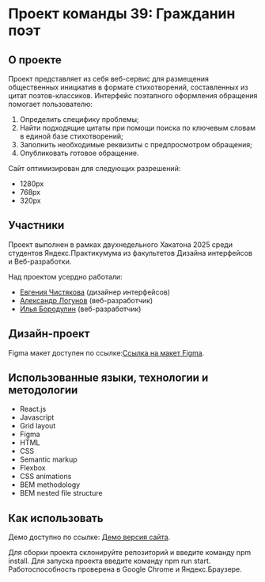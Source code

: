 # Проект команды 39: Гражданин поэт

## О проекте

Проект представляет из себя веб-сервис для размещения общественных инициатив в формате стихотворений, составленных из цитат поэтов-классиков.
Интерфейс поэтапного оформления обращения помогает пользователю:

1. Определить специфику проблемы;
2. Найти подходящие цитаты при помощи поиска по ключевым словам в единой базе стихотворений;
3. Заполнить необходимые реквизиты с предпросмотром обращения;
4. Опубликовать готовое обращение.

Сайт оптимизирован для следующих разрешений:

- 1280px
- 768px
- 320px

## Участники

Проект выполнен в рамках двухнедельного Хакатона 2025 среди студентов Яндекс.Практикумума из факультетов Дизайна интерфейсов и Веб-разработки.

Над проектом усердно работали:

- [Евгения Чистякова](https://github.com/koti-ch) (дизайнер интерфейсов)
- [Александр Логунов](https://github.com/Apl-by) (веб-разработчик)
- [Илья Бородулин](https://github.com/borodulex) (веб-разработчик)

## Дизайн-проект

Figma макет доступен по ссылке:[Ссылка на мaкет Figma](https://www.figma.com/file/OHmM1lMwTO7RdnehnsgdPx/%D0%93%D1%80%D0%B0%D0%B6%D0%B4%D0%B0%D0%BD%D0%B8%D0%BD-%D0%BF%D0%BE%D1%8D%D1%82-UI-20-12-20).

## Использованные языки, технологии и методологии

- React.js
- Javascript
- Grid layout
- Figma
- HTML
- CSS
- Semantic markup
- Flexbox
- CSS animations
- BEM methodology
- BEM nested file structure

## Как использовать

Демо доступно по ссылке: [Демо версия сайта](https://apl-by.github.io/sitizen-poet/).

Для сборки проекта склонируйте репозиторий и введите команду npm install. Для запуска проекта введите команду npm run start.
Работоспособность проверена в Google Chrome и Яндекс.Браузере.
